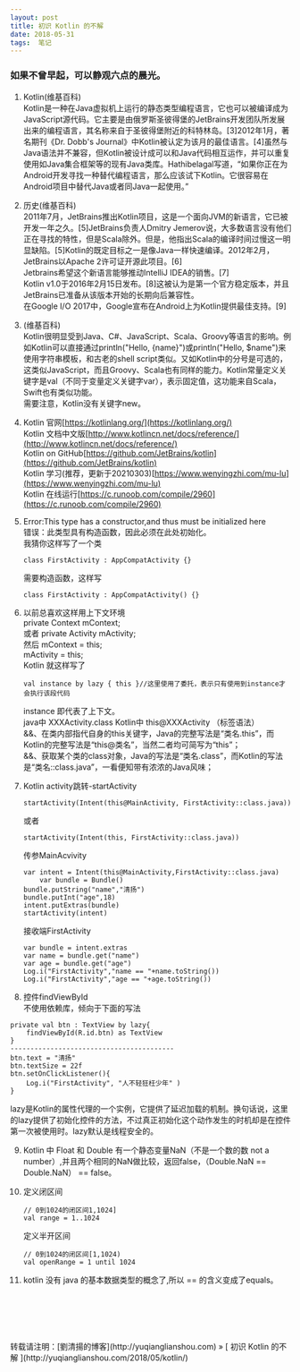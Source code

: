```yaml
---
layout: post  
title: 初识 Kotlin 的不解 
date: 2018-05-31  
tags:  笔记
---
```

### 如果不曾早起，可以静观六点的晨光。  
 
1. Kotlin(维基百科)    
Kotlin是一种在Java虚拟机上运行的静态类型编程语言，它也可以被编译成为JavaScript源代码。它主要是由俄罗斯圣彼得堡的JetBrains开发团队所发展出来的编程语言，其名称来自于圣彼得堡附近的科特林岛。[3]2012年1月，著名期刊《Dr. Dobb's Journal》中Kotlin被认定为该月的最佳语言。[4]虽然与Java语法并不兼容，但Kotlin被设计成可以和Java代码相互运作，并可以重复使用如Java集合框架等的现有Java类库。Hathibelagal写道，“如果你正在为Android开发寻找一种替代编程语言，那么应该试下Kotlin。它很容易在Android项目中替代Java或者同Java一起使用。”  

2. 历史(维基百科)  
2011年7月，JetBrains推出Kotlin项目，这是一个面向JVM的新语言，它已被开发一年之久。[5]JetBrains负责人Dmitry Jemerov说，大多数语言没有他们正在寻找的特性，但是Scala除外。但是，他指出Scala的编译时间过慢这一明显缺陷。[5]Kotlin的既定目标之一是像Java一样快速编译。2012年2月，JetBrains以Apache 2许可证开源此项目。[6]  
Jetbrains希望这个新语言能够推动IntelliJ IDEA的销售。[7]  
Kotlin v1.0于2016年2月15日发布。[8]这被认为是第一个官方稳定版本，并且JetBrains已准备从该版本开始的长期向后兼容性。  
在Google I/O 2017中，Google宣布在Android上为Kotlin提供最佳支持。[9]   

3. (维基百科)  
Kotlin很明显受到Java、C#、JavaScript、Scala、Groovy等语言的影响。例如Kotlin可以直接通过println("Hello, {name}")或println("Hello, $name")来使用字符串模板，和古老的shell script类似。又如Kotlin中的分号是可选的，这类似JavaScript，而且Groovy、Scala也有同样的能力。Kotlin常量定义关键字是val（不同于变量定义关键字var），表示固定值，这功能来自Scala，Swift也有类似功能。  
需要注意，Kotlin没有关键字new。  

4. Kotlin 官网[https://kotlinlang.org/](https://kotlinlang.org/)  
Kotlin 文档中文版[http://www.kotlincn.net/docs/reference/](http://www.kotlincn.net/docs/reference/)  
Kotlin on GitHub[https://github.com/JetBrains/kotlin](https://github.com/JetBrains/kotlin)  
Kotlin 学习(推荐，更新于20210303)[https://www.wenyingzhi.com/mu-lu](https://www.wenyingzhi.com/mu-lu)  
Kotlin 在线运行[https://c.runoob.com/compile/2960](https://c.runoob.com/compile/2960)      

5. Error:This type has a constructor,and thus must be initialized here  
   错误：此类型具有构造函数，因此必须在此处初始化。  
   我猜你这样写了一个类   
    
    ```
    class FirstActivity : AppCompatActivity {}
    ```

    需要构造函数，这样写  
    ```
    class FirstActivity : AppCompatActivity() {}   
    ```  
7. 以前总喜欢这样用上下文环境  
    private Context mContext;  
    或者 private Activity mActivity;  
    然后 mContext = this;  
    mActivity = this;      
    Kotlin 就这样写了  
    ```
    val instance by lazy { this }//这里使用了委托，表示只有使用到instance才会执行该段代码   
    ```
    instance 即代表了上下文。  
    java中  XXXActivity.class  Kotlin中 this@XXXActivity （标签语法）  
    &&、在类内部指代自身的this关键字，Java的完整写法是“类名.this”，而Kotlin的完整写法是“this@类名”，当然二者均可简写为“this”；  
    &&、获取某个类的class对象，Java的写法是“类名.class”，而Kotlin的写法是“类名::class.java”，一看便知带有浓浓的Java风味；  

8. Kotlin activity跳转-startActivity   
    ```
    startActivity(Intent(this@MainActivity, FirstActivity::class.java))
    ```
    或者  
    ```
    startActivity(Intent(this, FirstActivity::class.java))  
    ```
    传参MainAcvivity  
    ```
    var intent = Intent(this@MainActivity,FirstActivity::class.java)
        var bundle = Bundle()
    bundle.putString("name","清扬")
    bundle.putInt("age",18)
    intent.putExtras(bundle)
    startActivity(intent)
    ```

    接收端FirstActivity 
    ```
    var bundle = intent.extras
    var name = bundle.get("name")
    var age = bundle.get("age")
    Log.i("FirstActivity","name == "+name.toString())
    Log.i("FirstActivity","age == "+age.toString())  
    ```  

9. 控件findViewById  
不使用依赖库，倾向于下面的写法
```
private val btn : TextView by lazy{
    findViewById(R.id.btn) as TextView
}
-----------------------------------------
btn.text = "清扬"
btn.textSize = 22f
btn.setOnClickListener(){
    Log.i("FirstActivity", "人不轻狂枉少年" )
}
```
lazy是Kotlin的属性代理的一个实例，它提供了延迟加载的机制。换句话说，这里的lazy提供了初始化控件的方法，不过真正初始化这个动作发生的时机却是在控件第一次被使用时。lazy默认是线程安全的。  

9. Kotlin 中 Float 和 Double 有一个静态变量NaN（不是一个数的数 not a number）,并且两个相同的NaN做比较，返回false，（Double.NaN == Double.NaN） == false。  


10. 定义闭区间
    ```
    // 0到1024的闭区间1,1024]
    val range = 1..1024
    ```
    定义半开区间
    ```
    // 0到1024的闭区间[1,1024)
    val openRange = 1 until 1024
    ```
11.  kotlin 没有 java 的基本数据类型的概念了,所以 == 的含义变成了equals。
<br/> 
<br/> 
<br/> 
<br/> 
<br/> 
转载请注明：[劉清揚的博客](http://yuqianglianshou.com) » [ 初识 Kotlin 的不解 ](http://yuqianglianshou.com/2018/05/kotlin/)  
<br/>